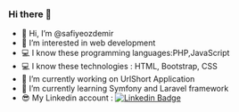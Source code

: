 ### Hi there 👋



- 👋 Hi, I’m @safiyeozdemir
- 👀 I’m interested in web development
- 💻 I know these programming languages:PHP,JavaScript
- 💻 I know these technologies : HTML, Bootstrap, CSS
- 🔭 I’m currently working on UrlShort Application
- 🌱 I’m currently learning Symfony and Laravel framework
- 😎 My Linkedin account :
[![Linkedin Badge](https://img.shields.io/badge/-Linkedin-blue?style=flat&logo=Linkedin&logoColor=white&link=https://www.linkedin.com/in/beycandeveloper/)](https://www.linkedin.com/in/safiyeozdemir/)
